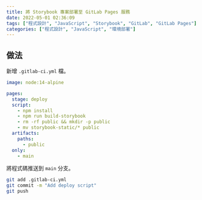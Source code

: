 ```yaml
---
title: 將 Storybook 專案部署至 GitLab Pages 服務
date: 2022-05-01 02:36:09
tags: ["程式設計", "JavaScript", "Storybook", "GitLab", "GitLab Pages"]
categories: ["程式設計", "JavaScript", "環境部署"]
---
```


## 做法

新增 `.gitlab-ci.yml` 檔。

```yaml
image: node:14-alpine

pages:
  stage: deploy
  script:
    - npm install
    - npm run build-storybook
    - rm -rf public && mkdir -p public
    - mv storybook-static/* public
  artifacts:
    paths:
      - public
  only:
    - main
```

將程式碼推送到 `main` 分支。

```bash
git add .gitlab-ci.yml
git commit -m "Add deploy script"
git push
```
